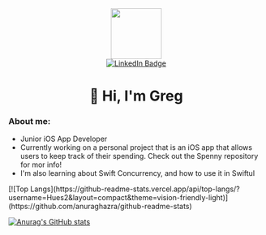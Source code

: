 <div id="header" align="center">
  <img src="https://media.giphy.com/media/M9gbBd9nbDrOTu1Mqx/giphy.gif" width="100"/>
  
  <div id="badges">
    <a href= "https://www.linkedin.com/in/greg-ross-b155a1233/">
      <img src="https://img.shields.io/badge/LinkedIn-blue?style=for-the-badge&logo=linkedin&logoColor=white" alt="LinkedIn Badge"/>
    </a>
  </div>
  <div id="counter">
    <img src="https://komarev.com/ghpvc/?username=Hues2&style=flat-square&color=blue" alt=""/>
  </div>
  
  
  <div id="intro">
    <h1> 👋 Hi, I'm Greg </h1>
  </div> 
</div>

  <div id="aboutMe">
    <h3>About me:</h3>
    <ul>
      <li>Junior iOS App Developer</li>
      <li>Currently working on a personal project that is an iOS app that allows users to keep track of their spending. Check out the Spenny repository for mor info!</li>
      <li>I'm also learning about Swift Concurrency, and how to use it in SwiftuI</li>
    </ul>
  </div>

<p>
  [![Top Langs](https://github-readme-stats.vercel.app/api/top-langs/?username=Hues2&layout=compact&theme=vision-friendly-light)](https://github.com/anuraghazra/github-readme-stats)

[![Anurag's GitHub stats](https://github-readme-stats.vercel.app/api?username=Hues2)](https://github.com/anuraghazra/github-readme-stats)
 </p>





